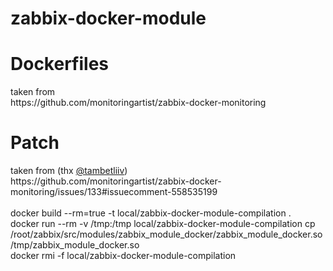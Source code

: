 # zabbix-docker-module

<h1>Dockerfiles</h1>
taken from
<br>https://github.com/monitoringartist/zabbix-docker-monitoring

<h1>Patch</h1> 
taken from (thx <a href="https://github.com/tambetliiv">@tambetliiv</a>)
<br>https://github.com/monitoringartist/zabbix-docker-monitoring/issues/133#issuecomment-558535199
<br>
<br>
docker build --rm=true -t local/zabbix-docker-module-compilation .
<br>
docker run --rm -v /tmp:/tmp local/zabbix-docker-module-compilation cp /root/zabbix/src/modules/zabbix_module_docker/zabbix_module_docker.so /tmp/zabbix_module_docker.so
<br>
docker rmi -f local/zabbix-docker-module-compilation
